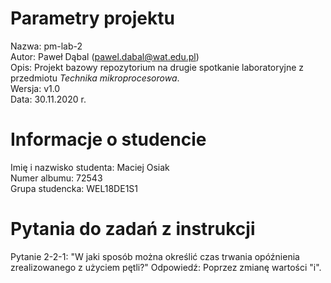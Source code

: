 # Parametry projektu

Nazwa: pm-lab-2  
Autor: Paweł Dąbal (pawel.dabal@wat.edu.pl)  
Opis: Projekt bazowy repozytorium na drugie spotkanie laboratoryjne z przedmiotu _Technika mikroprocesorowa_.  
Wersja: v1.0  
Data: 30.11.2020 r.

# Informacje o studencie

Imię i nazwisko studenta: Maciej Osiak  
Numer albumu: 72543  
Grupa studencka: WEL18DE1S1

# Pytania do zadań z instrukcji

Pytanie 2-2-1: "W jaki sposób można określić czas trwania opóźnienia zrealizowanego z użyciem pętli?"
Odpowiedź: Poprzez zmianę wartości "i".
